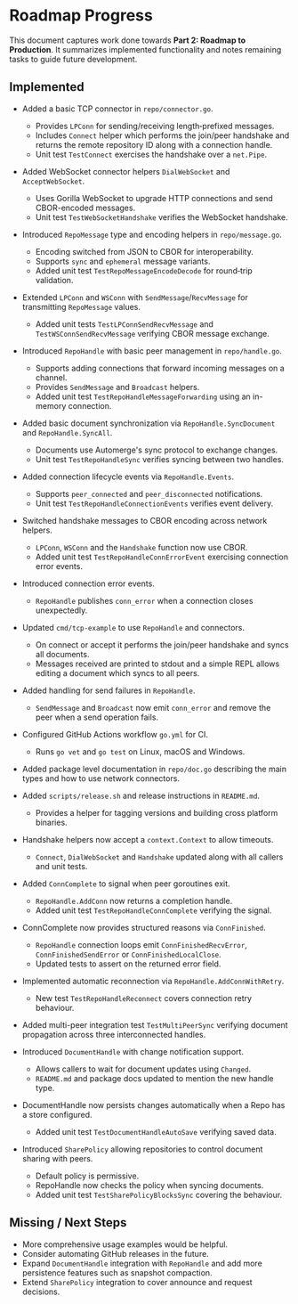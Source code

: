 # Roadmap Progress

This document captures work done towards **Part 2: Roadmap to Production**.
It summarizes implemented functionality and notes remaining tasks to guide
future development.

## Implemented

- Added a basic TCP connector in `repo/connector.go`.
  - Provides `LPConn` for sending/receiving length‑prefixed messages.
  - Includes `Connect` helper which performs the join/peer handshake and
    returns the remote repository ID along with a connection handle.
  - Unit test `TestConnect` exercises the handshake over a `net.Pipe`.
- Added WebSocket connector helpers `DialWebSocket` and `AcceptWebSocket`.
  - Uses Gorilla WebSocket to upgrade HTTP connections and send CBOR-encoded messages.
  - Unit test `TestWebSocketHandshake` verifies the WebSocket handshake.
- Introduced `RepoMessage` type and encoding helpers in `repo/message.go`.
  - Encoding switched from JSON to CBOR for interoperability.
  - Supports `sync` and `ephemeral` message variants.
  - Added unit test `TestRepoMessageEncodeDecode` for round‑trip validation.
- Extended `LPConn` and `WSConn` with `SendMessage`/`RecvMessage` for
  transmitting `RepoMessage` values.
  - Added unit tests `TestLPConnSendRecvMessage` and `TestWSConnSendRecvMessage`
    verifying CBOR message exchange.
- Introduced `RepoHandle` with basic peer management in `repo/handle.go`.
  - Supports adding connections that forward incoming messages on a channel.
  - Provides `SendMessage` and `Broadcast` helpers.
  - Added unit test `TestRepoHandleMessageForwarding` using an in-memory connection.
- Added basic document synchronization via `RepoHandle.SyncDocument` and
  `RepoHandle.SyncAll`.
  - Documents use Automerge's sync protocol to exchange changes.
  - Unit test `TestRepoHandleSync` verifies syncing between two handles.
- Added connection lifecycle events via `RepoHandle.Events`.
  - Supports `peer_connected` and `peer_disconnected` notifications.
  - Unit test `TestRepoHandleConnectionEvents` verifies event delivery.
- Switched handshake messages to CBOR encoding across network helpers.
  - `LPConn`, `WSConn` and the `Handshake` function now use CBOR.
  - Added unit test `TestRepoHandleConnErrorEvent` exercising connection error events.
- Introduced connection error events.
  - `RepoHandle` publishes `conn_error` when a connection closes unexpectedly.
- Updated `cmd/tcp-example` to use `RepoHandle` and connectors.
  - On connect or accept it performs the join/peer handshake and syncs all
    documents.
  - Messages received are printed to stdout and a simple REPL allows editing a
    document which syncs to all peers.
- Added handling for send failures in `RepoHandle`.
  - `SendMessage` and `Broadcast` now emit `conn_error` and remove the peer when
    a send operation fails.
- Configured GitHub Actions workflow `go.yml` for CI.
  - Runs `go vet` and `go test` on Linux, macOS and Windows.
- Added package level documentation in `repo/doc.go` describing the main types
  and how to use network connectors.
- Added `scripts/release.sh` and release instructions in `README.md`.
  - Provides a helper for tagging versions and building cross platform binaries.
- Handshake helpers now accept a `context.Context` to allow timeouts.
  - `Connect`, `DialWebSocket` and `Handshake` updated along with all callers
    and unit tests.
- Added `ConnComplete` to signal when peer goroutines exit.
  - `RepoHandle.AddConn` now returns a completion handle.
  - Added unit test `TestRepoHandleConnComplete` verifying the signal.
- ConnComplete now provides structured reasons via `ConnFinished`.
  - `RepoHandle` connection loops emit `ConnFinishedRecvError`, `ConnFinishedSendError`
    or `ConnFinishedLocalClose`.
  - Updated tests to assert on the returned error field.
- Implemented automatic reconnection via `RepoHandle.AddConnWithRetry`.
  - New test `TestRepoHandleReconnect` covers connection retry behaviour.
- Added multi-peer integration test `TestMultiPeerSync` verifying document propagation across three interconnected handles.

- Introduced `DocumentHandle` with change notification support.
  - Allows callers to wait for document updates using `Changed`.
  - `README.md` and package docs updated to mention the new handle type.
- DocumentHandle now persists changes automatically when a Repo has a
  store configured.
  - Added unit test `TestDocumentHandleAutoSave` verifying saved data.

- Introduced `SharePolicy` allowing repositories to control document
  sharing with peers.
  - Default policy is permissive.
  - RepoHandle now checks the policy when syncing documents.
  - Added unit test `TestSharePolicyBlocksSync` covering the behaviour.

## Missing / Next Steps
- More comprehensive usage examples would be helpful.
- Consider automating GitHub releases in the future.
- Expand `DocumentHandle` integration with `RepoHandle` and add more
  persistence features such as snapshot compaction.
- Extend `SharePolicy` integration to cover announce and request
  decisions.
